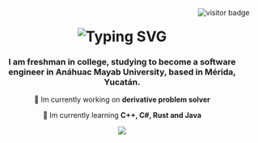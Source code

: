 <img align="right" src="https://visitor-badge.laobi.icu/badge?page_id=page.id=nooovicky.nooovicky" alt="visitor badge"/>

<h1 align="center">
  <picture align="center">
      <img src="https://readme-typing-svg.demolab.com?font=Fira+Code&weight=100&duration=2500&pause=1000&color=75B2FF&width=435&center=true&lines=Hi+there!+%F0%9F%91%8B;I'm+Vicky+Can+%3A);Welcome+to+my+profile!" alt="Typing SVG" />
  </picture>
</h1>

<h3 align="center">I am freshman in college, studying to become a software engineer in Anáhuac Mayab University, based in Mérida, Yucatán.</h3>

<div align="center">

🔭 Im currently working on **derivative problem solver**

🌱 Im currently learning **C++, C#, Rust and Java**

<div align="center">
  <a href="mailto:vicanlope04@gmail.com">
    <img src=https://img.shields.io/badge/Gmail-D14836?style=for-the-badge&logo=gmail&logoColor=white />
  </a>



